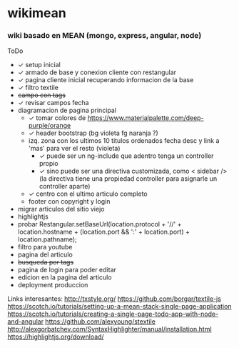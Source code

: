 # wikimean

### wiki basado en MEAN (mongo, express, angular, node)

ToDo
* ✓ setup inicial
* ✓ armado de base y conexion cliente con restangular
* ✓ pagina cliente inicial recuperando informacion de la base
* ✓ filtro textile
* ~~campo con tags~~
* ✓ revisar campos fecha
* diagramacion de pagina principal
  * ✓ tomar colores de https://www.materialpalette.com/deep-purple/orange
  * ✓ header bootstrap (bg violeta fg naranja ?)
  * izq. zona con los ultimos 10 titulos ordenados fecha desc y link a 'mas' para ver el resto  (violeta)
    * ✓ puede ser un ng-include que adentro tenga un controller propio
    * ✓ sino puede ser una directiva customizada, como < sidebar /> (la directiva tiene una propiedad controller para asignarle un controller aparte)
  * ✓ centro con el ultimo articulo completo
  * footer con copyright y login
* migrar articulos del sitio viejo
* highlightjs
* probar Restangular.setBaseUrl(location.protocol + '//' + location.hostname + (location.port && ':' + location.port) + location.pathname);
* filtro para youtube
* pagina del articulo
* ~~busqueda por tags~~
* pagina de login para poder editar
* edicion en la pagina del articulo
* deployment produccion


Links interesantes:
http://txstyle.org/
https://github.com/borgar/textile-js
https://scotch.io/tutorials/setting-up-a-mean-stack-single-page-application
https://scotch.io/tutorials/creating-a-single-page-todo-app-with-node-and-angular
https://github.com/alexyoung/stextile
http://alexgorbatchev.com/SyntaxHighlighter/manual/installation.html
https://highlightjs.org/download/
